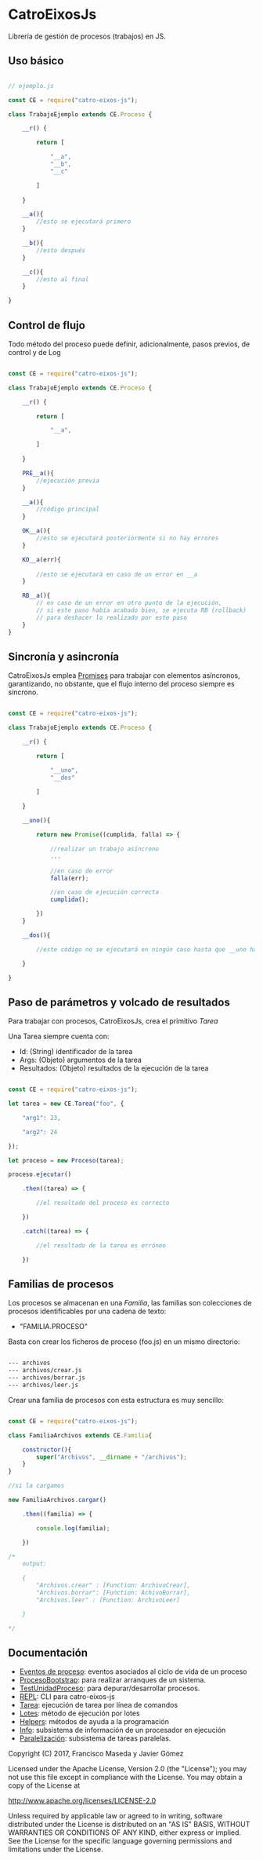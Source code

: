 # CatroEixosJs

Librería de gestión de procesos (trabajos) en JS. 

## Uso básico

```js

// ejemplo.js

const CE = require("catro-eixos-js");

class TrabajoEjemplo extends CE.Proceso {

    __r() {

        return [

            "__a",
            "__b", 
            "__c"

        ]
        
    }

    __a(){
        //esto se ejecutará primero
    }

    __b(){
        //esto después
    }

    __c(){
        //esto al final
    }

}

```
## Control de flujo

Todo método del proceso puede definir, adicionalmente, pasos previos, de control y de Log

```js

const CE = require("catro-eixos-js");

class TrabajoEjemplo extends CE.Proceso {

    __r() {

        return [

            "__a",

        ]
        
    }

    PRE__a(){
        //ejecución previa 
    }

    __a(){
        //código principal
    }

    OK__a(){
        //esto se ejecutará posteriormente si no hay errores
    }

    KO__a(err){
    
        //esto se ejecutará en caso de un error en __a
    }

    RB__a(){
        // en caso de un error en otro punto de la ejecución, 
        // si este paso había acabado bien, se ejecuta RB (rollback)
        // para deshacer lo realizado por este paso
    }
}

```

## Sincronía y asincronía

CatroEixosJs emplea [Promises](https://developer.mozilla.org/es/docs/Web/JavaScript/Referencia/Objetos_globales/Promise) para trabajar con elementos asíncronos, garantizando, no obstante, que el flujo interno del proceso siempre es síncrono. 

```js

const CE = require("catro-eixos-js");

class TrabajoEjemplo extends CE.Proceso {

    __r() {

        return [

            "__uno",
            "__dos"

        ]
        
    }

    __uno(){

        return new Promise((cumplida, falla) => {

            //realizar un trabajo asíncrono
            ...
        
            //en caso de error
            falla(err);

            //en caso de ejecución correcta
            cumplida();

        })
    }

    __dos(){

        //este código no se ejecutará en ningún caso hasta que __uno haya terminado

    }

}

```

## Paso de parámetros y volcado de resultados

Para trabajar con procesos, CatroEixosJs, crea el primitivo *Tarea*

Una Tarea siempre cuenta con:

- Id: (String) identificador de la tarea
- Args: (Objeto) argumentos de la tarea
- Resultados: (Objeto) resultados de la ejecución de la tarea

```js

const CE = require("catro-eixos-js");

let tarea = new CE.Tarea("foo", {

    "arg1": 23,

    "arg2": 24

});

let proceso = new Proceso(tarea);

proceso.ejecutar()

    .then((tarea) => {

        //el resultado del proceso es correcto

    })

    .catch((tarea) => {

        //el resultado de la tarea es erróneo

    })

```

## Familias de procesos

Los procesos se almacenan en una *Familia*, las familias son colecciones de procesos identificables por una cadena de texto:

- "FAMILIA.PROCESO"

Basta con crear los ficheros de proceso (foo.js) en un mismo directorio:

```bash

--- archivos
--- archivos/crear.js
--- archivos/borrar.js
--- archivos/leer.js

```

Crear una familia de procesos con esta estructura es muy sencillo:

```js

const CE = require("catro-eixos-js");

class FamiliaArchivos extends CE.Familia{

    constructor(){
        super("Archivos", __dirname + "/archivos");
    }
}

//si la cargamos

new FamiliaArchivos.cargar()

    .then((familia) => {

        console.log(familia);

    })

/*
    output:

    {
        "Archivos.crear" : [Function: ArchivoCrear],
        "Archivos.borrar": [Function: AchivoBorrar],
        "Archivos.leer" : [Function: ArchivoLeer]

    }

*/

```



## Documentación

* [Eventos de proceso](docs/eventos.md): eventos asociados al ciclo de vida de un proceso
* [ProcesoBootstrap](docs/bootstrap.md): para realizar arranques de un sistema. 
* [TestUnidadProceso](docs/unidad_proceso.md): para depurar/desarrollar procesos.
* [REPL](docs/repl.md): CLI para catro-eixos-js
* [Tarea](docs/tarea.md): ejecución de tarea por línea de comandos 
* [Lotes](docs/lotes.md): método de ejecución por lotes
* [Helpers](docs/helpers.md): métodos de ayuda a la programación
* [Info](docs/info.md): subsistema de información de un procesador en ejecución
* [Paralelización](docs/multi.md): subsistema de tareas paralelas. 

Copyright (C) 2017, Francisco Maseda y Javier Gómez

Licensed under the Apache License, Version 2.0 (the "License"); you may not use this file except in compliance with the License. You may obtain a copy of the License at

http://www.apache.org/licenses/LICENSE-2.0

Unless required by applicable law or agreed to in writing, software distributed under the License is distributed on an "AS IS" BASIS, WITHOUT WARRANTIES OR CONDITIONS OF ANY KIND, either express or implied. See the License for the specific language governing permissions and limitations under the License.
